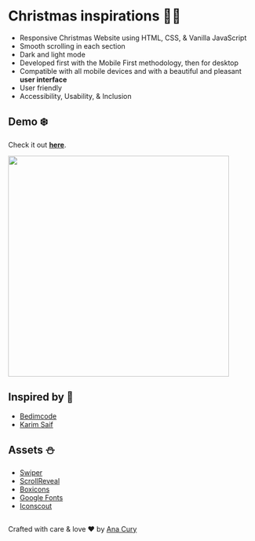 # Christmas inspirations 🎅🏻

- Responsive Christmas Website using HTML, CSS, & Vanilla JavaScript
- Smooth scrolling in each section
- Dark and light mode
- Developed first with the Mobile First methodology, then for desktop
- Compatible with all mobile devices and with a beautiful and pleasant **user interface**
- User friendly
- Accessibility, Usability, & Inclusion

## Demo ❄️

Check it out **[here](https://anacury.github.io/vanilla-Christmas-js/)**.

<img align="center" src="/img/img.png" width="450" />


## Inspired by 🎄

- [Bedimcode](https://github.com/bedimcode)
- [Karim Saif](https://www.figma.com/community/file/1043445265847357477)

## Assets ⛄

- [Swiper](https://github.com/nolimits4web/swiper)
- [ScrollReveal](https://github.com/jlmakes/scrollreveal)
- [Boxicons](https://boxicons.com/)
- [Google Fonts](https://fonts.google.com/)
- [Iconscout](https://iconscout.com/)

##
Crafted with care & love ❤️ by [Ana Cury](https://github.com/anacury/)
